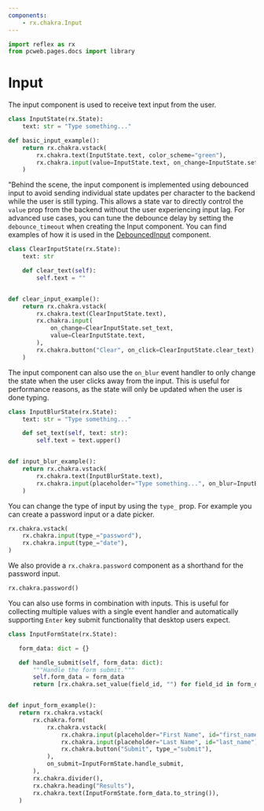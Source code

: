 ```yaml
---
components:
    - rx.chakra.Input
---
```


```python exec
import reflex as rx
from pcweb.pages.docs import library
```

# Input

The input component is used to receive text input from the user.

```python demo exec
class InputState(rx.State):
    text: str = "Type something..."

def basic_input_example():
    return rx.chakra.vstack(
        rx.chakra.text(InputState.text, color_scheme="green"),
        rx.chakra.input(value=InputState.text, on_change=InputState.set_text)
    )
```

"Behind the scene, the input component is implemented using debounced input to avoid sending individual state updates per character to the backend while the user is still typing.
This allows a state var to directly control the `value` prop from the backend without the user experiencing input lag.
For advanced use cases, you can tune the debounce delay by setting the `debounce_timeout` when creating the Input component.
You can find examples of how it is used in the [DebouncedInput]({library.forms.debounce.path}) component.

```python demo exec
class ClearInputState(rx.State):
    text: str

    def clear_text(self):
        self.text = ""


def clear_input_example():
    return rx.chakra.vstack(
        rx.chakra.text(ClearInputState.text),
        rx.chakra.input(
            on_change=ClearInputState.set_text,
            value=ClearInputState.text,
        ),
        rx.chakra.button("Clear", on_click=ClearInputState.clear_text),
    )
```

The input component can also use the `on_blur` event handler to only change the state when the user clicks away from the input.
This is useful for performance reasons, as the state will only be updated when the user is done typing.

```python demo exec
class InputBlurState(rx.State):
    text: str = "Type something..."

    def set_text(self, text: str):
        self.text = text.upper()


def input_blur_example():
    return rx.chakra.vstack(
        rx.chakra.text(InputBlurState.text),
        rx.chakra.input(placeholder="Type something...", on_blur=InputBlurState.set_text)
    )
```

You can change the type of input by using the `type_` prop.
For example you can create a password input or a date picker.

```python demo
rx.chakra.vstack(
    rx.chakra.input(type_="password"),
    rx.chakra.input(type_="date"),
)
```

We also provide a `rx.chakra.password` component as a shorthand for the password input.

```python demo
rx.chakra.password()
```

 You can also use forms in combination with inputs.
 This is useful for collecting multiple values with a single event handler and automatically supporting `Enter` key submit functionality that desktop users expect.

 ```python demo exec
 class InputFormState(rx.State):

    form_data: dict = {}

    def handle_submit(self, form_data: dict):
        """Handle the form submit."""
        self.form_data = form_data
        return [rx.chakra.set_value(field_id, "") for field_id in form_data]


def input_form_example():
    return rx.chakra.vstack(
        rx.chakra.form(
            rx.chakra.vstack(
                rx.chakra.input(placeholder="First Name", id="first_name"),
                rx.chakra.input(placeholder="Last Name", id="last_name"),
                rx.chakra.button("Submit", type_="submit"),
            ),
            on_submit=InputFormState.handle_submit,
        ),
        rx.chakra.divider(),
        rx.chakra.heading("Results"),
        rx.chakra.text(InputFormState.form_data.to_string()),
    )
 ```
